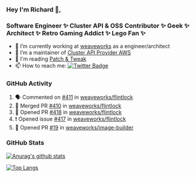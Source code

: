 ### Hey I'm Richard 👋, 

<h3 align="left">Software Engineer ✨ Cluster API & OSS Contributor ✨ Geek ✨ Architect ✨ Retro Gaming Addict ✨ Lego Fan ✨</h3>

- 🔭 I’m currently working at [weaveworks](https://github.com/weaveworks) as a engineer/architect
- 👯 I’m a maintainer of [Cluster API Provider AWS](https://github.com/kubernetes-sigs/cluster-api-provider-aws)
- 💬 I'm reading [Patch & Tweak](https://bjooks.com/products/patch-tweak-exploring-modular-synthesis)
- 📫 How to reach me: [![Twitter Badge](https://img.shields.io/badge/-@fruit_case-00acee?style=flat&logo=Twitter&logoColor=white)](https://twitter.com/intent/follow?screen_name=fruit_case "Follow on Twitter")

### GitHub Activity 

<!--START_SECTION:activity-->
1. 🗣 Commented on [#411](https://github.com/weaveworks/flintlock/issues/411) in [weaveworks/flintlock](https://github.com/weaveworks/flintlock)
2. 🎉 Merged PR [#410](https://github.com/weaveworks/flintlock/pull/410) in [weaveworks/flintlock](https://github.com/weaveworks/flintlock)
3. 💪 Opened PR [#418](https://github.com/weaveworks/flintlock/pull/418) in [weaveworks/flintlock](https://github.com/weaveworks/flintlock)
4. ❗️ Opened issue [#417](https://github.com/weaveworks/flintlock/issues/417) in [weaveworks/flintlock](https://github.com/weaveworks/flintlock)
5. 💪 Opened PR [#19](https://github.com/weaveworks/image-builder/pull/19) in [weaveworks/image-builder](https://github.com/weaveworks/image-builder)
<!--END_SECTION:activity-->

### GitHub Stats

[![Anurag's github stats](https://github-readme-stats.vercel.app/api?username=richardcase&count_private=true&show_icons=true)](https://github.com/anuraghazra/github-readme-stats)

[![Top Langs](https://github-readme-stats.vercel.app/api/top-langs/?username=richardcase&hide=html&layout=compact)](https://github.com/anuraghazra/github-readme-stats)
